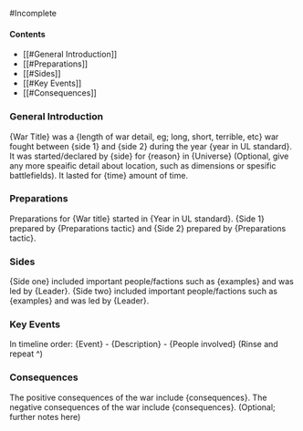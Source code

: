 #Incomplete 

#### Contents
- [[#General Introduction]]
- [[#Preparations]]
- [[#Sides]]
- [[#Key Events]]
- [[#Consequences]]

### General Introduction
{War Title} was a {length of war detail, eg; long, short, terrible, etc} war fought between {side 1} and {side 2} during the year {year in UL standard}. It was started/declared by {side} for {reason} in {Universe} (Optional, give any more speaific detail about location, such as dimensions or spesific battlefields). It lasted for {time} amount of time.

### Preparations
Preparations for {War title} started in {Year in UL standard}. {Side 1} prepared by {Preparations tactic} and {Side 2} prepared by {Preparations tactic}.

### Sides
{Side one} included important people/factions such as {examples} and was led by {Leader}. {Side two} included important people/factions such as {examples} and was led by {Leader}.

### Key Events
In timeline order:
{Event} - {Description} - {People involved}
(Rinse and repeat ^)

### Consequences
The positive consequences of the war include {consequences}.
The negative consequences of the war include {consequences}.
(Optional; further notes here)